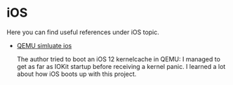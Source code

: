 # iOS

Here you can find useful references under iOS topic.

- [QEMU simluate ios](https://worthdoingbadly.com/xnuqemu/)

  The author tried to boot an iOS 12 kernelcache in QEMU: I managed to get as far as IOKit startup before receiving a kernel panic. I learned a lot about how iOS boots up with this project.



  

